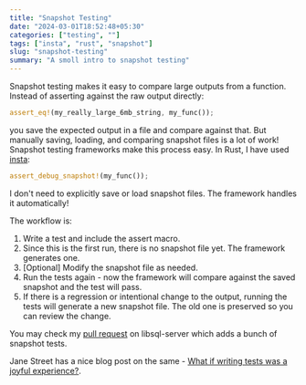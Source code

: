 ```yaml
---
title: "Snapshot Testing"
date: "2024-03-01T18:52:48+05:30"
categories: ["testing", ""]
tags: ["insta", "rust", "snapshot"]
slug: "snapshot-testing"
summary: "A smoll intro to snapshot testing"
---
```


Snapshot testing makes it easy to compare large outputs from a function. Instead of asserting against the raw output directly:

```rust
assert_eq!(my_really_large_6mb_string, my_func());
```

you save the expected output in a file and compare against that. But manually saving, loading, and comparing snapshot files is a lot of work! Snapshot testing frameworks make this process easy. In Rust, I have used [insta](https://crates.io/crates/insta):

```rust
assert_debug_snapshot!(my_func());
```

I don't need to explicitly save or load snapshot files. The framework handles it automatically!

The workflow is:

1. Write a test and include the assert macro.
2. Since this is the first run, there is no snapshot file yet. The framework generates one.
3. [Optional] Modify the snapshot file as needed.
4. Run the tests again - now the framework will compare against the saved snapshot and the test will pass.
5. If there is a regression or intentional change to the output, running the tests will generate a new snapshot file. The old one is preserved so you can review the change.

You may check my [pull request](https://github.com/tursodatabase/libsql/pull/1117) on libsql-server which adds a bunch of snapshot tests. 

Jane Street has a nice blog post on the same - [What if writing tests was a joyful experience?](https://blog.janestreet.com/the-joy-of-expect-tests/).